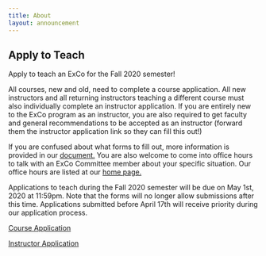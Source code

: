 ```yaml
---
title: About
layout: announcement
---
```

## Apply to Teach

Apply to teach an ExCo for the Fall 2020 semester! 

<p style="text-align: left">All courses, new and old, need to complete a course application. All new instructors and all returning instructors teaching a different course must also individually complete an instructor application. If you are entirely new to the ExCo program as an instructor, you are also required to get faculty and general recommendations to be accepted as an instructor (forward them the instructor application link so they can fill this out!)</p>

<p style="text-align: left">If you are confused about what forms to fill out, more information is provided in our <a href="https://docs.google.com/document/d/10j_tkMfaOE2CMQoNcNGKblLPI4JzWxcArnB7Q9AEPxg/edit?usp=sharing">document.</a> You are also welcome to come into office hours to talk with an ExCo Committee member about your specific situation. Our office hours are listed at our <a href="/index.html">home page.</a></p>

<p style="text-align: left">Applications to teach during the Fall 2020 semester will be due on May 1st, 2020 at 11:59pm. Note that the forms will no longer allow submissions after this time. Applications submitted before April 17th will receive priority during our application process.</p>

[Course Application](https://docs.google.com/forms/d/e/1FAIpQLSfze0BfvqtY5UEKdmL_cFLzQhEW7z9fc6UzQUcc5d4kmn_eag/viewform?usp=sf_link)

[Instructor Application](https://docs.google.com/forms/d/e/1FAIpQLSdcCR9PYTog3jvJ5gOgmWPX99TqoEDhsu15SaRgo1oI9YMSsA/viewform?usp=sf_link)
